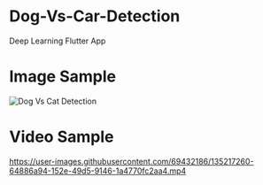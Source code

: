 # Dog-Vs-Car-Detection
Deep Learning Flutter App

# Image Sample


![Dog Vs Cat Detection](https://user-images.githubusercontent.com/69432186/135217354-317e1490-0b3c-444a-aa0f-bf4d64d865db.png)

# Video Sample

https://user-images.githubusercontent.com/69432186/135217260-64886a94-152e-49d5-9146-1a4770fc2aa4.mp4

